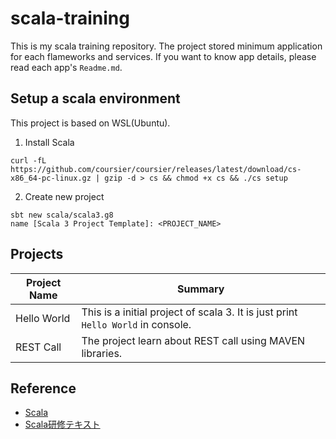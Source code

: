# scala-training  
This is my scala training repository. The project stored minimum application for each flameworks and services. If you want to know app details, please read each app's `Readme.md`.

## Setup a scala environment  
This project is based on WSL(Ubuntu).  
  
1. Install Scala  
```
curl -fL https://github.com/coursier/coursier/releases/latest/download/cs-x86_64-pc-linux.gz | gzip -d > cs && chmod +x cs && ./cs setup
```
  
2. Create new project  
```
sbt new scala/scala3.g8
name [Scala 3 Project Template]: <PROJECT_NAME>
```


## Projects
| Project Name | Summary |
| --- | --- |
| Hello World | This is a initial project of scala 3. It is just print `Hello World` in console. |
| REST Call | The project learn about REST call using MAVEN libraries. |

## Reference  
* [Scala](https://www.scala-lang.org/)
* [Scala研修テキスト](https://scala-text.github.io/scala_text/)